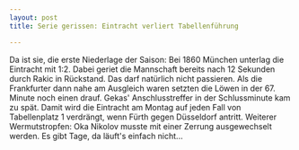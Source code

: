 ```yaml
---
layout: post
title: Serie gerissen: Eintracht verliert Tabellenführung

---
```


Da ist sie, die erste Niederlage der Saison: Bei 1860 München unterlag die Eintracht mit 1:2. Dabei geriet die Mannschaft bereits nach 12 Sekunden durch Rakic in Rückstand. Das darf natürlich nicht passieren. Als die Frankfurter dann nahe am Ausgleich waren setzten die Löwen in der 67. Minute noch einen drauf. Gekas' Anschlusstreffer in der Schlussminute kam zu spät. Damit wird die Eintracht am Montag auf jeden Fall von Tabellenplatz 1 verdrängt, wenn Fürth gegen Düsseldorf antritt. Weiterer Wermutstropfen: Oka Nikolov musste mit einer Zerrung ausgewechselt werden. Es gibt Tage, da läuft's einfach nicht...


